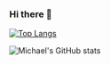 ### Hi there 👋
[![Top Langs](https://github-readme-stats.vercel.app/api/top-langs/?username=MichaelZ01)](https://github.com/anuraghazra/github-readme-stats)

![Michael's GitHub stats](https://github-readme-stats.vercel.app/api?username=MichaelZ01&show_icons=true)


<!--
**MichaelZ01/MichaelZ01** is a ✨ _special_ ✨ repository because its `README.md` (this file) appears on your GitHub profile.

Here are some ideas to get you started:

- 🔭 I’m currently working on ...
- 🌱 I’m currently learning ...
- 👯 I’m looking to collaborate on ...
- 🤔 I’m looking for help with ...
- 💬 Ask me about ...
- 📫 How to reach me: ...
- 😄 Pronouns: ...
- ⚡ Fun fact: ...
-->
